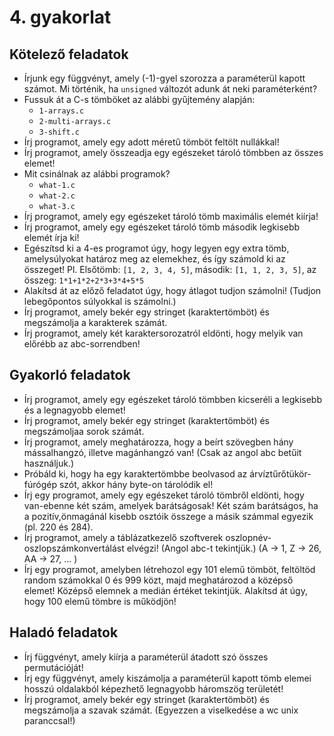 # 4. gyakorlat

## Kötelező feladatok

- Írjunk egy függvényt, amely (-1)-gyel szorozza a paraméterül kapott számot. Mi történik, ha `unsigned` változót adunk át neki paraméterként?
- Fussuk át a C-s tömböket az alábbi gyűjtemény alapján:
  - `1-arrays.c`
  - `2-multi-arrays.c`
  - `3-shift.c`
- Írj programot, amely egy adott méretű tömböt feltölt nullákkal!
- Írj programot, amely összeadja egy egészeket tároló tömbben az összes elemet!
- Mit csinálnak az alábbi programok?
  - `what-1.c`
  - `what-2.c`
  - `what-3.c`
- Írj programot, amely egy egészeket tároló tömb maximális elemét kiírja!
- Írj programot, amely egy egészeket tároló tömb második legkisebb elemét írja ki!
- Egészítsd ki a 4-es programot úgy, hogy legyen egy extra tömb, amelysúlyokat határoz meg az elemekhez, és így számold ki az összeget! Pl. Elsőtömb: `[1, 2, 3, 4, 5]`, második: `[1, 1, 2, 3, 5]`, az összeg: `1*1+1*2+2*3+3*4+5*5`
- Alakítsd át az előző feladatot úgy, hogy átlagot tudjon számolni! (Tudjon lebegőpontos súlyokkal is számolni.)
- Írj programot, amely bekér egy stringet (karaktertömböt) és megszámolja a karakterek számát.
- Írj programot, amely két karaktersorozatról eldönti, hogy melyik van előrébb az abc-sorrendben!

## Gyakorló feladatok

- Írj programot, amely egy egészeket tároló tömbben kicseréli a legkisebb és a legnagyobb elemet!
- Írj programot, amely bekér egy stringet (karaktertömböt) és megszámoljaa sorok számát.
- Írj programot, amely meghatározza, hogy a beírt szövegben hány mássalhangzó, illetve magánhangzó van! (Csak az angol abc betűit használjuk.)
- Próbáld ki, hogy ha egy karaktertömbbe beolvasod az árvíztűrőtükör-fúrógép szót, akkor hány byte-on tárolódik el!
- Írj egy programot, amely egy egészeket tároló tömbről eldönti, hogy van-ebenne két szám, amelyek barátságosak! Két szám barátságos, ha a pozitív,önmagánál kisebb osztóik összege a másik számmal egyezik (pl. 220 és 284).
- Írj programot, amely a táblázatkezelő szoftverek oszlopnév-oszlopszámkonvertálást elvégzi! (Angol abc-t tekintjük.) (A -> 1, Z -> 26, AA -> 27, ... )
- Írj egy programot, amelyben létrehozol egy 101 elemű tömböt, feltöltöd random számokkal 0 és 999 közt, majd meghatározod a középső elemet! Középső elemnek a medián értéket tekintjük. Alakítsd át úgy, hogy 100 elemű tömbre is működjön!

## Haladó feladatok

- Írj függvényt, amely kiírja a paraméterül átadott szó összes permutációját!
- Írj egy függvényt, amely kiszámolja a paraméterül kapott tömb elemei hosszú oldalakból képezhető legnagyobb háromszög területét!
- Írj programot, amely bekér egy stringet (karaktertömböt) és megszámolja a szavak számát. (Egyezzen a viselkedése a wc unix paranccsal!)
